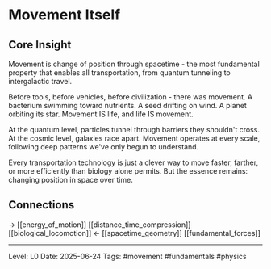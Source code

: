 # Movement Itself

## Core Insight
Movement is change of position through spacetime - the most fundamental property that enables all transportation, from quantum tunneling to intergalactic travel.

Before tools, before vehicles, before civilization - there was movement. A bacterium swimming toward nutrients. A seed drifting on wind. A planet orbiting its star. Movement IS life, and life IS movement.

At the quantum level, particles tunnel through barriers they shouldn't cross. At the cosmic level, galaxies race apart. Movement operates at every scale, following deep patterns we've only begun to understand.

Every transportation technology is just a clever way to move faster, farther, or more efficiently than biology alone permits. But the essence remains: changing position in space over time.

## Connections
→ [[energy_of_motion]] [[distance_time_compression]] [[biological_locomotion]]
← [[spacetime_geometry]] [[fundamental_forces]]

---
Level: L0
Date: 2025-06-24
Tags: #movement #fundamentals #physics